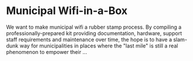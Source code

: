 Municipal Wifi-in-a-Box
=======================

We want to make municipal wifi a rubber stamp process. By compiling a professionally-prepared kit providing documentation, hardware, support staff requirements and maintenance over time, the hope is to have a slam-dunk way for municipalities in places where the "last mile" is still a real phenomenon to empower their ...
